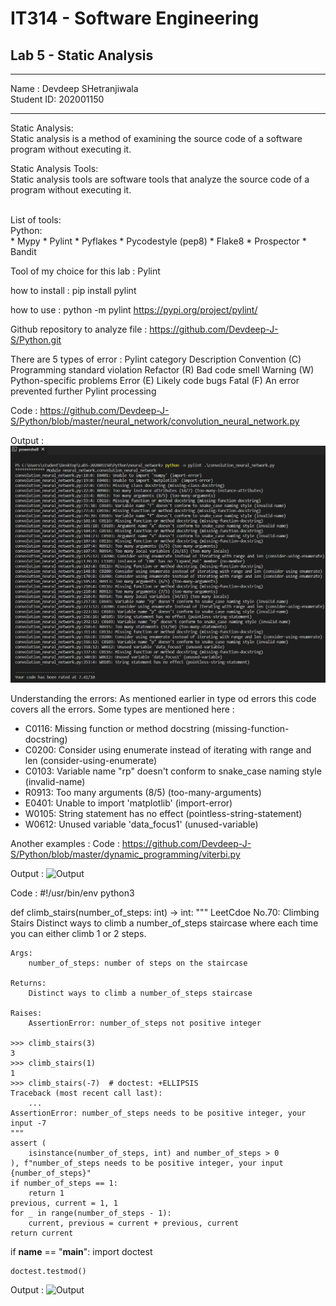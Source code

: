 # IT314 - Software Engineering <br>
## Lab 5 - Static Analysis
****
Name : Devdeep SHetranjiwala  
Student ID: 202001150
****
Static Analysis: <br>
Static analysis is a method of examining the source code of a software program without
executing it.


Static Analysis Tools:<br>
Static analysis tools are software tools that analyze the source code of a program without
executing it.

<br>
List of tools:<br>
Python:<br>
 * Mypy
 * Pylint
 * Pyflakes
 * Pycodestyle (pep8)
 * Flake8
 * Prospector
 * Bandit


Tool of my choice for this lab : 
Pylint

how to install :
pip install pylint 

how to use :
python -m pylint <file name> 
https://pypi.org/project/pylint/

 Github repository to analyze file : 
https://github.com/Devdeep-J-S/Python.git

 There are 5 types of error : 
Pylint category
Description
Convention (C)
Programming standard violation
Refactor (R)
Bad code smell
Warning (W)
Python-specific problems
Error (E)
Likely code bugs
Fatal (F)
An error prevented further Pylint processing

Code : 
 https://github.com/Devdeep-J-S/Python/blob/master/neural_network/convolution_neural_network.py
 
Output :
 ![Output of pylint](https://github.com/Devdeep-J-S/Lab-5_202001150/blob/main/images/Screenshot%20(2).png)
 
 Understanding the errors:
 As mentioned earlier in type od errors this code covers all the errors.
 Some types are mentioned here : 
 
 * C0116: Missing function or method docstring (missing-function-docstring)
 * C0200: Consider using enumerate instead of iterating with range and len (consider-using-enumerate)
 * C0103: Variable name "rp" doesn't conform to snake_case naming style (invalid-name)
 * R0913: Too many arguments (8/5) (too-many-arguments)
 * E0401: Unable to import 'matplotlib' (import-error)
 * W0105: String statement has no effect (pointless-string-statement)
 * W0612: Unused variable 'data_focus1' (unused-variable)
 
 Another examples :
 Code : 
 https://github.com/Devdeep-J-S/Python/blob/master/dynamic_programming/viterbi.py
 
 Output :
![Output](https://user-images.githubusercontent.com/75716586/227497620-4e65a097-900b-406d-b4d5-a5779ae013b6.png)

 Code : 
 #!/usr/bin/env python3


def climb_stairs(number_of_steps: int) -> int:
    """
    LeetCdoe No.70: Climbing Stairs
    Distinct ways to climb a number_of_steps staircase where each time you can either
    climb 1 or 2 steps.

    Args:
        number_of_steps: number of steps on the staircase

    Returns:
        Distinct ways to climb a number_of_steps staircase

    Raises:
        AssertionError: number_of_steps not positive integer

    >>> climb_stairs(3)
    3
    >>> climb_stairs(1)
    1
    >>> climb_stairs(-7)  # doctest: +ELLIPSIS
    Traceback (most recent call last):
        ...
    AssertionError: number_of_steps needs to be positive integer, your input -7
    """
    assert (
        isinstance(number_of_steps, int) and number_of_steps > 0
    ), f"number_of_steps needs to be positive integer, your input {number_of_steps}"
    if number_of_steps == 1:
        return 1
    previous, current = 1, 1
    for _ in range(number_of_steps - 1):
        current, previous = current + previous, current
    return current


if __name__ == "__main__":
    import doctest

    doctest.testmod()

 Output : 
![Output](https://user-images.githubusercontent.com/75716586/227498303-dd4dbfdc-36c8-4ecf-b912-0bd63f9576d9.png)
 
